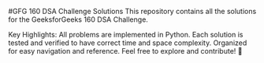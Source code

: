 #GFG 160 DSA Challenge Solutions
This repository contains all the solutions for the GeeksforGeeks 160 DSA Challenge.

Key Highlights:
All problems are implemented in Python.
Each solution is tested and verified to have correct time and space complexity.
Organized for easy navigation and reference.
Feel free to explore and contribute! 🚀
